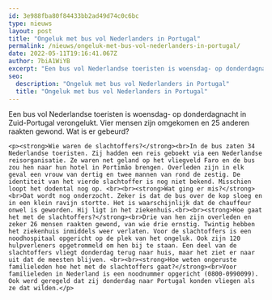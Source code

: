 ```yaml
---
id: 3e988fba80f84433bb2ad49d74c0c6bc
type: nieuws
layout: post
title: "Ongeluk met bus vol Nederlanders in Portugal"
permalink: /nieuws/ongeluk-met-bus-vol-nederlanders-in-portugal/
date: 2022-05-11T19:16:41.067Z
author: 7biA1WiYB
excerpt: "Een bus vol Nederlandse toeristen is woensdag- op donderdagnacht in Zuid-Portugal verongelukt. Vier mensen zijn omgekomen en 25 anderen raakten gewond. Wat is er gebeurd?  "
seo:
  description: "Ongeluk met bus vol Nederlanders in Portugal"
  title: "Ongeluk met bus vol Nederlanders in Portugal"
---
```

Een bus vol Nederlandse toeristen is woensdag- op donderdagnacht in Zuid-Portugal verongelukt. Vier mensen zijn omgekomen en 25 anderen raakten gewond. Wat is er gebeurd?  

    <p><strong>Wie waren de slachtoffers?</strong><br>In de bus zaten 34 Nederlandse toeristen. Zij hadden een reis geboekt via een Nederlandse reisorganisatie. Ze waren net geland op het vliegveld Faro en de bus zou hen naar hun hotel in Portimão brengen. Overleden zijn in elk geval een vrouw van dertig en twee mannen van rond de zestig. De identiteit van het vierde slachtoffer is nog niet bekend. Misschien loopt het dodental nog op. <br><br><strong>Wat ging er mis?</strong><br>Dat wordt nog onderzocht. Zeker is dat de bus over de kop sloeg en in een klein ravijn stortte. Het is waarschijnlijk dat de chauffeur onwel is geworden. Hij ligt in het ziekenhuis.<br><br><strong>Hoe gaat het met de slachtoffers?</strong><br>Drie van hen zijn overleden en zeker 26 mensen raakten gewond, van wie drie ernstig. Twintig hebben het ziekenhuis inmiddels weer verlaten. Voor de slachtoffers is een noodhospitaal opgericht op de plek van het ongeluk. Ook zijn 120 hulpverleners opgetrommeld om hen bij te staan. Een deel van de slachtoffers vliegt donderdag terug naar huis, maar het ziet er naar uit dat de meesten blijven. <br><br><strong>Hoe weten ongeruste familieleden hoe het met de slachtoffers gaat?</strong><br>Voor familieleden in Nederland is een noodnummer opgericht (0800-0990099). Ook werd geregeld dat zij donderdag naar Portugal konden vliegen als ze dat wilden.</p>  
